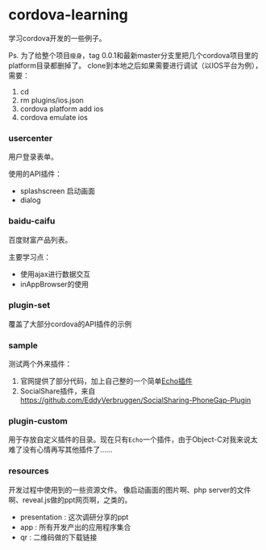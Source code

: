 cordova-learning
================

学习cordova开发的一些例子。

Ps. 
为了给整个项目`瘦身`，tag 0.0.1和最新master分支里把几个cordova项目里的platform目录都删掉了。
clone到本地之后如果需要进行调试（以IOS平台为例），需要：

1. cd <appdir>
1. rm plugins/ios.json
1. cordova platform add ios
1. cordova emulate ios

### usercenter
用户登录表单。

使用的API插件：

- splashscreen 启动画面
- dialog 

### baidu-caifu
百度财富产品列表。

主要学习点：

- 使用ajax进行数据交互
- inAppBrowser的使用

### plugin-set

覆盖了大部分cordova的API插件的示例

### sample

测试两个外来插件：

1. 官网提供了部分代码，加上自己整的一个简单[Echo插件](https://github.com/virola/cordova-learning/tree/master/plugin-custom/echo)
2. SocialShare插件，来自<https://github.com/EddyVerbruggen/SocialSharing-PhoneGap-Plugin>

### plugin-custom
用于存放自定义插件的目录。现在只有`Echo`一个插件，由于Object-C对我来说太难了没有心情再写其他插件了……

### resources
开发过程中使用到的一些资源文件。
像启动画面的图片啊、php server的文件啊、reveal.js做的ppt网页啊，之类的。

- presentation : 这次调研分享的ppt
- app : 所有开发产出的应用程序集合
- qr : 二维码做的下载链接
